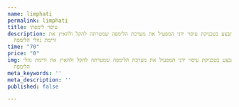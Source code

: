 ```yaml
---
name: limphati
permalink: limphati
title: עיסוי לימפתי
description: מתבצע בטכניקת עיסוי ידני המפעיל את מערכת הלימפה שמטרתה להקל ולהאיץ את
  זרימת נוזלי הלימפה
time: "70"
price: "0"
img: מתבצע בטכניקת עיסוי ידני המפעיל את מערכת הלימפה שמטרתה להקל ולהאיץ את זרימת נוזלי
  הלימפה
meta_keywords: ''
meta_description: ''
published: false

---
```


